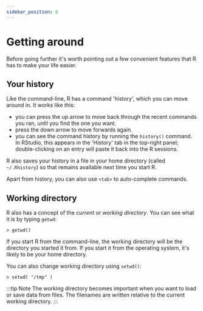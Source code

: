 ```yaml
---
sidebar_position: 6
---
```


# Getting around

Before going further it's worth pointing out a few convenient features that R has to make your life easier.

## Your history

Like the command-line, R has a command 'history', which you can move around in.  It works like this:

* you can press the up arrow to move back through the recent commands you ran, until you find the one you want.
* press the down arrow to move forwards again.
* you can see the command history by running the `history()` command.  In RStudio, this appears in
  the 'History' tab in  the top-right panel; double-clicking on an entry will paste it back into the
  R sessions.

R also saves your history in a file in your home directory (called `~/.Rhistory`) so that  remains
available next time you start R.

Apart from history, you can also use `<tab>` to auto-complete commands.

## Working directory

R also has a concept of the *current* or *working directory*.  You can see what it is by typing
`getwd`:

```
> getwd()
```

If you start R from the command-line, the working directory will be the directory you started it
from.  If you start it from the operating system, it's likely to be your home directory.

You can also change working directory using `setwd()`:
```
> setwd( "/tmp" )
```

:::tip Note
The working directory becomes important when you want to load or save data from files.
The filenames are written relative to the current working directory.
:::